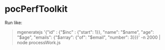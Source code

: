 # pocPerfToolkit

Run like:
>mgeneratejs '{"id" : {"$inc" : {"start": 1}}, "name": "$name", "age": "$age", "emails": {"$array": {"of": "$email", "number": 3}}}' -n 2000 | node processWork.js
